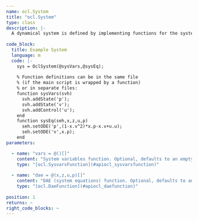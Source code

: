 ```yaml
--- 
name: ocl.System
title: "ocl.System"
type: class
description: |-
  A dynamical system is defined by implementing functions for the system variables and equations, and creating an OclSystem passing the function pointers. You need to implement two functions, one for defining the system variables, and a second one for defining the system equations. The system is created by passing the handles of the two functions to the constructor of OclSystem. A system can be used width an [ocl.Simulator](#apiocl_simulator). 
  
code_block:
  title: Example System
  language: m
  code: |-
    sys = OclSystem(@sysVars,@sysEq);
    
    % Function definitions can be in the same file 
    % (if the main script is wrapped by a function) 
    % or in separate files:
    function sysVars(svh)
      svh.addState('p');
      svh.addState('v');
      svh.addControl('u');  
    end
    function sysEq(seh,x,z,u,p)
      seh.setODE('p',(1-x.v^2)*x.p-x.v+u.u); 
      seh.setODE('v',x.p);
    end
parameters:

  - name: "vars = @()[]"
    content: "System variables function. Optional, defaults to an empty function handle."
    type: "[ocl.SysvarsFunction](#apiocl_sysvarsfunction)"
    
  - name: "dae = @(x,z,u,p)[]"
    content: "DAE (system equations) function. Optional, defaults to an empty function handle."
    type: "[ocl.DaeFunction](#apiocl_daefunction)"
    
position: 1
returns: ~
right_code_blocks: ~
---
```

